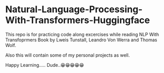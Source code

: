 # Natural-Language-Processing-With-Transformers-Huggingface

This repo is for practicing code along excercises while reading NLP With Transfoprmers Book by Lweis Tunstall, Leandro Von Werra and Thomas Wolf.

Also this will contain some of my personal projects as well.

Happy Learning..... Dude..😁😁😁😁😁
